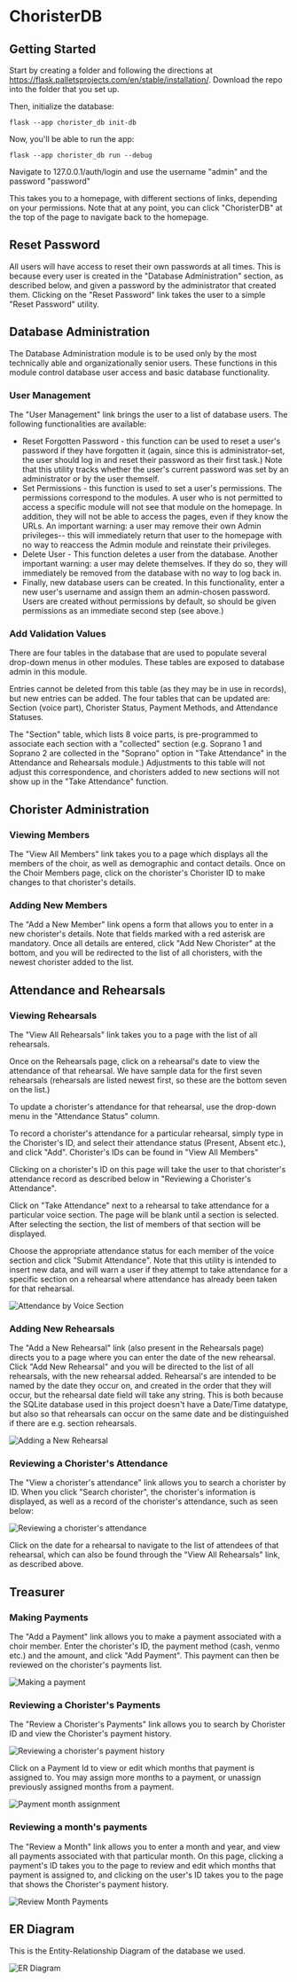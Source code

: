 # ChoristerDB

## Getting Started
Start by creating a folder and following the directions at <https://flask.palletsprojects.com/en/stable/installation/>.  Download the repo into the folder that you set up.

Then, initialize the database:

```flask --app chorister_db init-db```

Now, you'll be able to run the app:

```flask --app chorister_db run --debug```

Navigate to 127.0.0.1/auth/login and use the username "admin" and the password "password"

This takes you to a homepage, with different sections of links, depending on your permissions. Note that at any point, you can click "ChoristerDB" at the top of the page to navigate back to the homepage.

## Reset Password
All users will have access to reset their own passwords at all times.  This is because every user is created in the "Database Administration" section, as described below, and given a password by the administrator that created them.  Clicking on the "Reset Password" link takes the user to a simple "Reset Password" utility.

## Database Administration
The Database Administration module is to be used only by the most technically able and organizationally senior users.  These functions in this module control database user access and basic database functionality.

### User Management
The "User Management" link brings the user to a list of database users.  The following functionalities are available:
<ul>
  <li>Reset Forgotten Password - this function can be used to reset a user's password if they have forgotten it (again, since this is administrator-set, the user should log in and reset their password as their first task.)  Note that this utility tracks whether the user's current password was set by an administrator or by the user themself.</li>
  <li>Set Permissions - this function is used to set a user's permissions.  The permissions correspond to the modules.  A user who is not permitted to access a specific module will not see that module on the homepage.  In addition, they will not be able to access the pages, even if they know the URLs.  An important warning: a user may remove their own Admin privileges-- this will immediately return that user to the homepage with no way to reaccess the Admin module and reinstate their privileges.</li>
  <li>Delete User - This function deletes a user from the database.  Another important warning: a user may delete themselves.  If they do so, they will immediately be removed from the database with no way to log back in.</li>
  <li>Finally, new database users can be created.  In this functionality, enter a new user's username and assign them an admin-chosen password.  Users are created without permissions by default, so should be given permissions as an immediate second step (see above.)</li>
</ul>

### Add Validation Values
There are four tables in the database that are used to populate several drop-down menus in other modules.  These tables are exposed to database admin in this module.  

Entries cannot be deleted from this table (as they may be in use in records), but new entries can be added.  The four tables that can be updated are: Section (voice part), Chorister Status, Payment Methods, and Attendance Statuses.

The "Section" table, which lists 8 voice parts, is pre-programmed to associate each section with a "collected" section (e.g. Soprano 1 and Soprano 2 are collected in the "Soprano" option in "Take Attendance" in the Attendance and Rehearsals module.)  Adjustments to this table will not adjust this correspondence, and choristers added to new sections will not show up in the "Take Attendance" function.

## Chorister Administration
### Viewing Members
The "View All Members" link takes you to a page which displays all the members of the choir, as well as demographic and contact details.
Once on the Choir Members page, click on the chorister's Chorister ID to make changes to that chorister's details.

### Adding New Members
The "Add a New Member" link opens a form that allows you to enter in a new chorister's details. Note that fields marked with a red asterisk are mandatory. Once all details are entered, click "Add New Chorister" at the bottom, and you will be redirected to the list of all choristers, with the newest chorister added to the list.

## Attendance and Rehearsals
### Viewing Rehearsals
The "View All Rehearsals" link takes you to a page with the list of all rehearsals.

Once on the Rehearsals page, click on a rehearsal's date to view the attendance of that rehearsal.  We have sample data for the first seven rehearsals (rehearsals are listed newest first, so these are the bottom seven on the list.)

To update a chorister's attendance for that rehearsal, use the drop-down menu in the "Attendance Status" column.

To record a chorister's attendance for a particular rehearsal, simply type in the Chorister's ID, and select their attendance status (Present, Absent etc.), and click "Add".  Chorister's IDs can be found in "View All Members"

Clicking on a chorister's ID on this page will take the user to that chorister's attendance record as described below in "Reviewing a Chorister's Attendance".

Click on "Take Attendance" next to a rehearsal to take attendance for a particular voice section. The page will be blank until a section is selected.  After selecting the section, the list of members of that section will be displayed. 

Choose the appropriate attendance status for each member of the voice section and click "Submit Attendance".  Note that this utility is intended to insert new data, and will warn a user if they attempt to take attendance for a specific section on a rehearsal where attendance has already been taken for that rehearsal.

![Attendance by Voice Section](images/attendance_by_voice_section.png)

### Adding New Rehearsals
The "Add a New Rehearsal" link (also present in the Rehearsals page) directs you to a page where you can enter the date of the new rehearsal. Click "Add New Rehearsal" and you will be directed to the list of all rehearsals, with the new rehearsal added.  Rehearsal's are intended to be named by the date they occur on, and created in the order that they will occur, but the rehearsal date field will take any string.  This is both because the SQLite database used in this project doesn't have a Date/Time datatype, but also so that rehearsals can occur on the same date and be distinguished if there are e.g. section rehearsals.

![Adding a New Rehearsal](images/add_rehearsal.png)

### Reviewing a Chorister's Attendance
The "View a chorister's attendance" link allows you to search a chorister by ID. When you click "Search chorister", the chorister's information is displayed, as well as a record of the chorister's attendance, such as seen below:

![Reviewing a chorister's attendance](images/review_chorister_attendance.png)

Click on the date for a rehearsal to navigate to the list of attendees of that rehearsal, which can also be found through the "View All Rehearsals" link, as described above.

## Treasurer
### Making Payments
The "Add a Payment" link allows you to make a payment associated with a choir member. Enter the chorister's ID, the payment method (cash, venmo etc.) and the amount, and click "Add Payment".  This payment can then be reviewed on the chorister's payments list.

![Making a payment](images/add_payment.png)

### Reviewing a Chorister's Payments
The "Review a Chorister's Payments" link allows you to search by Chorister ID and view the Chorister's payment history.

![Reviewing a chorister's payment history](images/review_chorister_payment.png)

Click on a Payment Id to view or edit which months that payment is assigned to. You may assign more months to a payment, or unassign previously assigned months from a payment.

![Payment month assignment](images/payment_month_assignment.png)

### Reviewing a month's payments
The "Review a Month" link allows you to enter a month and year, and view all payments associated with that particular month.  On this page, clicking a payment's ID takes you to the page to review and edit which months that payment is assigned to, and clicking on the user's ID takes you to the page that shows the Chorister's payment history.

![Review Month Payments](images/review_month_payments.png)

## ER Diagram
This is the Entity-Relationship Diagram of the database we used.

![ER Diagram](images/er_diagram.png)
